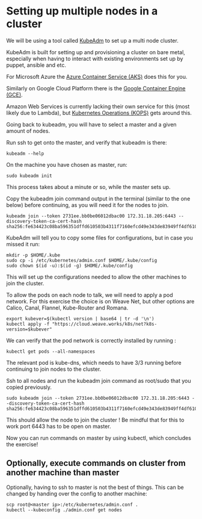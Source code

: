 # Setting up multiple nodes in a cluster
We will be using a tool called [KubeAdm](https://kubernetes.io/docs/setup/independent/create-cluster-kubeadm/) to set up a multi node cluster. 

KubeAdm is built for setting up and provisioning a cluster on bare metal, especially when having to interact with existing environments set up by puppet, ansible and etc. 

For Microsoft Azure the [Azure Container Service (AKS)](https://docs.microsoft.com/en-us/azure/aks/intro-kubernetes) does this for you. 

Similarly on Google Cloud Platform there is the [Google Container Engine (GCE)](https://cloud.google.com/container-engine/). 

Amazon Web Services is currently lacking their own service for this (most likely due to Lambda), but [Kubernetes Operations (KOPS)](https://github.com/kubernetes/kops) gets around this.

Going back to kubeadm, you will have to select a master and a given amount of nodes.

Run ssh to get onto the master, and verify that kubeadm is there: 
```
kubeadm --help
```

On the machine you have chosen as master, run: 
```
sudo kubeadm init
```

This process takes about a minute or so, while the master sets up. 

Copy the kubeadm join command output in the terminal (similar to the one below) before continuing, as you will need it for the nodes to join.

```
kubeadm join --token 2731ee.bb0be06012dbac00 172.31.18.205:6443 --discovery-token-ca-cert-hash sha256:fe634423c08ba596351dffd610503b4311f7160efcd49e343de83949ff4df610
```

KubeAdm will tell you to copy some files for configurations, but in case you missed it run: 

```
mkdir -p $HOME/.kube
sudo cp -i /etc/kubernetes/admin.conf $HOME/.kube/config
sudo chown $(id -u):$(id -g) $HOME/.kube/config
```

This will set up the configurations needed to allow the other machines to join the cluster. 

To allow the pods on each node to talk, we will need to apply a pod network. For this exercise the choice is on Weave Net, but other options are Calico, Canal, Flannel, Kube-Router and Romana. 

```
export kubever=$(kubectl version | base64 | tr -d '\n')
kubectl apply -f "https://cloud.weave.works/k8s/net?k8s-version=$kubever"
```

We can verify that the pod network is correctly installed by running : 
```
kubectl get pods --all-namespaces
```
The relevant pod is kube-dns, which needs to have 3/3 running before continuing to join nodes to the cluster.

Ssh to all nodes and run the kubeadm join command as root/sudo that you copied previously. 

```
sudo kubeadm join --token 2731ee.bb0be06012dbac00 172.31.18.205:6443 --discovery-token-ca-cert-hash sha256:fe634423c08ba596351dffd610503b4311f7160efcd49e343de83949ff4df610
```

This should allow the node to join the cluster ! Be mindful that for this to work port 6443 has to be open on master.

Now you can run commands on master by using kubectl, which concludes the exercise!

## Optionally, execute commands on cluster from another machine than master
Optionally, having to ssh to master is not the best of things. This can be changed by handing over the config to another machine: 

```
scp root@<master ip>:/etc/kubernetes/admin.conf .
kubectl --kubeconfig ./admin.conf get nodes
```